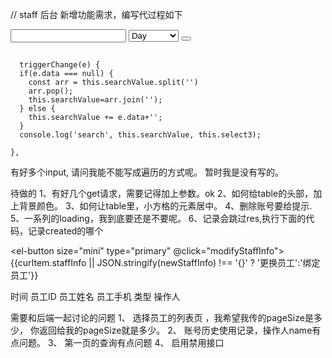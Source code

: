 // staff 后台 新增功能需求，编写代过程如下


<el-table-column
    label="状态">
    <template slot-scope="scope">
      <span v-if="scope.row.deleteStatus === 1">正常</span>
      <span else>禁用</span>
    </template>
</el-table-column>


<!-- 需要对后端接口文档提出的一些问题.

1. 查询账号  roleName字段没有返回
2. 查询的列表的操作里面是否应该有禁用操作
3. 账号使用记录接口，没有给 -->




<div style="width: 500px">
        <Input
          size="large"
          style="margin-bottom: 15px" 
          @on-change="triggerChange"
        >
          <Select v-model="select3" slot="prepend" style="width: 80px">
              <Option value="day">Day</Option>
              <Option value="month">Month</Option>
              <Option value="year">Year</Option>
          </Select>
          <Button 
            slot="append" 
            icon="ios-search"
            ></Button>
        </Input>
      </div>



      triggerChange(e) {
      if(e.data === null) {
        const arr = this.searchValue.split('')
        arr.pop();
        this.searchValue=arr.join('');
      } else {
        this.searchValue += e.data+'';
      }
      console.log('search', this.searchValue, this.select3);

    },



有好多个input, 请问我能不能写成遍历的方式呢。
暂时我是没有写的。


待做的
1、有好几个get请求，需要记得加上参数。ok
2、如何给table的头部，加上背景颜色。
3、如何让table里，小方格的元素居中。
4、删除账号要给提示.
5、一系列的loading，我到底要还是不要呢。
6、记录会跳过res,执行下面的代码，记录created的哪个


<el-button
            size="mini"
            type="primary"
            @click="modifyStaffInfo">
            {{curItem.staffInfo || JSON.stringify(newStaffInfo) !== '{}' ? '更换员工':'绑定员工'}}
          </el-button>

时间  员工ID  员工姓名  员工手机  类型  操作人


需要和后端一起讨论的问题
1、 选择员工的列表页 ，我希望我传的pageSize是多少，
你返回给我的pageSize就是多少。
2、 账号历史使用记录，操作人name有点问题。
3、 第一页的查询有点问题
4、 启用禁用接口